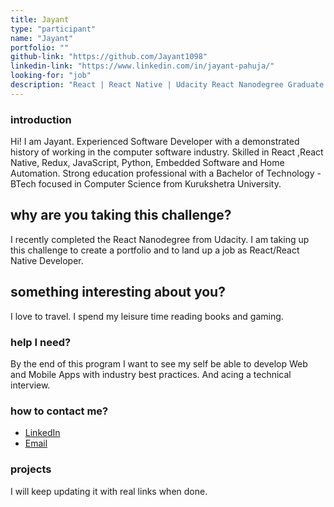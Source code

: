 ```yaml
---
title: Jayant
type: "participant"
name: "Jayant"
portfolio: ""
github-link: "https://github.com/Jayant1098"
linkedin-link: "https://www.linkedin.com/in/jayant-pahuja/"
looking-for: "job"
description: "React | React Native | Udacity React Nanodegree Graduate | Internet of Things"
---
```



### introduction

Hi! I am Jayant. Experienced Software Developer with a demonstrated history of working in the computer software industry. Skilled in React ,React Native, Redux, JavaScript, Python, Embedded Software and Home Automation. Strong education professional with a Bachelor of Technology - BTech focused in Computer Science from Kurukshetra University. 


## why are you taking this challenge?

I recently completed the React Nanodegree from Udacity.
I am taking up this challenge to create a portfolio and to land up a job as React/React Native Developer.

## something interesting about you?

I love to travel.
I spend my leisure time reading books and gaming. 

### help I need?

By the end of this program I want to see my self be able to develop Web and Mobile Apps with industry best practices.
And acing a technical interview.

### how to contact me?

- [LinkedIn](https://www.linkedin.com/in/jayant-pahuja/)
- [Email](mailto:jayantpahuja9@gmail.com)

### projects

I will keep updating it with real links when done.
